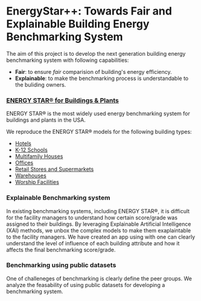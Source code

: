 # EnergyStar++: Towards Fair and Explainable Building Energy Benchmarking System

The aim of this project is to develop the next generation building energy benchmarking system with following capabilities:

 - **Fair**: to ensure *fair* comparision of building's energy efficiency.
 - **Explainable**: to make the benchmarking process is understandable to the buliding owners. 
 
### [ENERGY STAR® for Buildings & Plants](https://www.energystar.gov/buildings)
ENERGY STAR® is the most widely used energy benchmarking system for buildings and plants in the USA. 

We reproduce the ENERGY STAR® models for the following building types:
 - [Hotels](hotel.md)
 - [K-12 Schools](k12school.md)
 - [Multifamily Houses](multifamily.md)
 - [Offices](office.md)
 - [Retail Stores and Supermarkets](retail.md)
 - [Warehouses](warehouse.md)
 - [Worship Facilities](worship.md)

 
 ### Explainable Benchmarking system
 In existing benchmarking systems, including ENERGY STAR®, it is difficult for the facility managers to understand how certain score/grade was assigned to their buildings. By leveraging Explainable Artificial Intelligence (XAI) methods, we unbox the complex models to make them exaplaintable to the facility managers. We have created an app using with one can clearly understand the level of influence of each building attribute and how it affects the final benchmarking score/grade.
 
 ### Benchmarking using public datasets
 One of challeneges of benchmarking is clearly define the peer groups. We analyze the feasability of using public datasets for developing a benchmarking system. 
 
 
